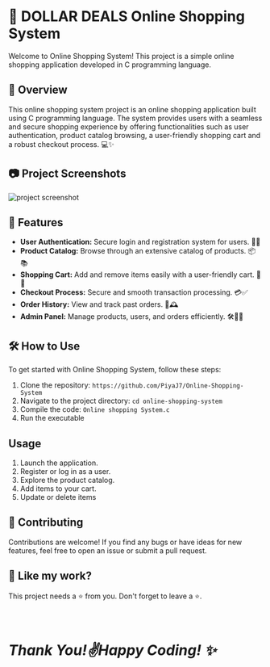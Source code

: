 # 🛒 DOLLAR DEALS Online Shopping System

Welcome to Online Shopping System! This project is a simple online shopping application developed in C programming language.

## 🚀 Overview

This online shopping system project is an online shopping application built using C programming language. 
The system provides users with a seamless and secure shopping experience by offering functionalities such as user authentication, product catalog browsing, a user-friendly shopping cart and a robust checkout process. 💻✨

## 📷 Project Screenshots
![project screenshot](https://github.com/PiyaJ7/Online-Shopping-System/assets/138842869/1116d26e-d106-47a0-b787-7b5d3dd4aae0)

## 🌟 Features

- **User Authentication:** Secure login and registration system for users. 🔐👤
- **Product Catalog:** Browse through an extensive catalog of products. 📦📚
- **Shopping Cart:** Add and remove items easily with a user-friendly cart. 🛒👛
- **Checkout Process:** Secure and smooth transaction processing. 💳✅
- **Order History:** View and track past orders. 📜🕰️
- **Admin Panel:** Manage products, users, and orders efficiently. 🛠️👩‍💼

## 🛠️ How to Use

To get started with Online Shopping System, follow these steps:

1. Clone the repository: `https://github.com/PiyaJ7/Online-Shopping-System`
2. Navigate to the project directory: `cd online-shopping-system`
3. Compile the code: `Online shopping System.c`
4. Run the executable

## Usage

1. Launch the application.
2. Register or log in as a user.
3. Explore the product catalog.
4. Add items to your cart.
5. Update or delete items

## 🤝 Contributing

Contributions are welcome! If you find any bugs or have ideas for new features, feel free to open an issue or submit a pull request.

## 💖 Like my work?

This project needs a ⭐️ from you. Don't forget to leave a ⭐️.

# <br><i>Thank You!✌️**Happy Coding!** ✨</i>
